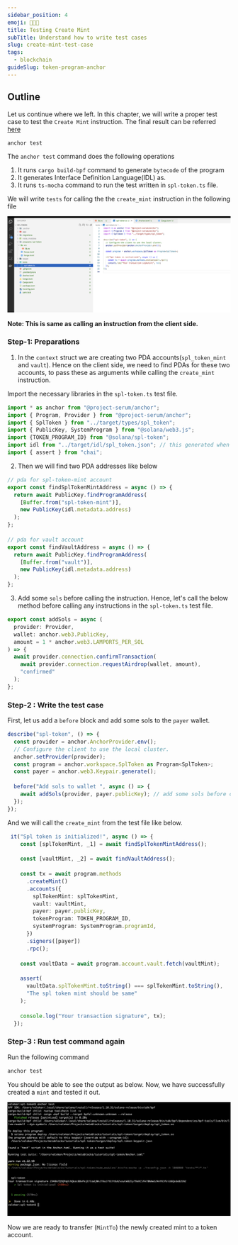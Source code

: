 ```yaml
---
sidebar_position: 4
emoji: 👩🏼‍🎨
title: Testing Create Mint
subTitle: Understand how to write test cases
slug: create-mint-test-case
tags:
  - blockchain
guideSlug: token-program-anchor
---
```

## Outline

Let us continue where we left. In this chapter, we will write a proper test case to test the `Create Mint` instruction. The final result can be referred [here](https://github.com/metablockshq/spl-token-chapters/tree/main/Chapter%204%20-%20Create%20Mint%20with%20Test%20Case)

```bash
anchor test
```

The `anchor test` command does the following operations

1. It runs `cargo build-bpf` command to generate `bytecode` of the program
2. It generates Interface Definition Language(IDL) as.
3. It runs `ts-mocha` command to run the test written in `spl-token.ts` file. 

We will write `tests` for calling the the `create_mint` instruction in the following file 

![](./assets/create_mint_test_folder.png "create_mint_test")

**Note: This is same as calling an instruction from the client side.** 

### Step-1: Preparations

1. In the `context` struct we are creating two PDA accounts(`spl_token_mint` and `vault`). Hence on the client side, we need to find PDAs for these two accounts, to pass these as arguments while calling the `create_mint` instruction.

Import the necessary libraries in the `spl-token.ts` test file.

```typescript
import * as anchor from "@project-serum/anchor";
import { Program, Provider } from "@project-serum/anchor";
import { SplToken } from "../target/types/spl_token";
import { PublicKey, SystemProgram } from "@solana/web3.js";
import {TOKEN_PROGRAM_ID} from "@solana/spl-token";
import idl from "../target/idl/spl_token.json"; // this generated when we run anchor test command
import { assert } from "chai";
```

2. Then we will find two PDA addresses like below

```typescript
// pda for spl-token-mint account
export const findSplTokenMintAddress = async () => {
  return await PublicKey.findProgramAddress(
    [Buffer.from("spl-token-mint")],
    new PublicKey(idl.metadata.address)
  );
};

// pda for vault account
export const findVaultAddress = async () => {
  return await PublicKey.findProgramAddress(
    [Buffer.from("vault")],
    new PublicKey(idl.metadata.address)
  );
};
```

3. Add some `sols` before calling the instruction. Hence, let's call the below method before calling any instructions in the `spl-token.ts` test file. 

```typescript
export const addSols = async (
  provider: Provider,
  wallet: anchor.web3.PublicKey,
  amount = 1 * anchor.web3.LAMPORTS_PER_SOL
) => {
  await provider.connection.confirmTransaction(
    await provider.connection.requestAirdrop(wallet, amount),
    "confirmed"
  );
};
```

### Step-2 : Write the test case

First, let us add a `before` block and add some sols to the `payer` wallet.

```typescript
describe("spl-token", () => {
  const provider = anchor.AnchorProvider.env();
  // Configure the client to use the local cluster.
  anchor.setProvider(provider);
  const program = anchor.workspace.SplToken as Program<SplToken>;
  const payer = anchor.web3.Keypair.generate();

  before("Add sols to wallet ", async () => {
    await addSols(provider, payer.publicKey); // add some sols before calling test cases
  });
});
```

And we will call the `create_mint` from the test file like below. 

```typescript
 it("Spl token is initialized!", async () => {
    const [splTokenMint, _1] = await findSplTokenMintAddress();

    const [vaultMint, _2] = await findVaultAddress();

    const tx = await program.methods
      .createMint()
      .accounts({
        splTokenMint: splTokenMint,
        vault: vaultMint,
        payer: payer.publicKey,
        tokenProgram: TOKEN_PROGRAM_ID,
        systemProgram: SystemProgram.programId,
      })
      .signers([payer])
      .rpc();

    const vaultData = await program.account.vault.fetch(vaultMint);

    assert(
      vaultData.splTokenMint.toString() === splTokenMint.toString(),
      "The spl token mint should be same"
    );

    console.log("Your transaction signature", tx);
  });
```

### Step-3 : Run test command again

Run the following command

```bash
anchor test
```

You should be able to see the output as below. Now, we have successfully created a `mint` and tested it out.

![](./assets/create_mint_test_terminal.png "create_mint_test_success")

Now we are ready to transfer (`MintTo`) the newly created mint to a token account. 
